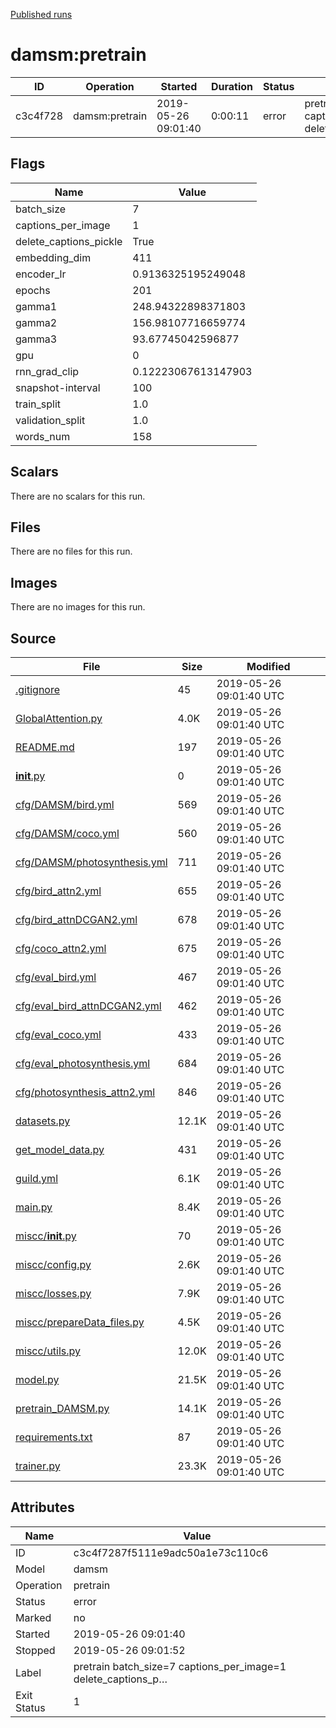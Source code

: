 
[Published runs](../README.md)




# damsm:pretrain



| ID                | Operation         | Started           | Duration                     | Status           | Label           |
| --                | ---------         | ---------         | --------                     | ------           | -----           |
| c3c4f728 | damsm:pretrain | 2019-05-26 09:01:40 | 0:00:11 | error | pretrain batch_size=7 captions_per_image=1 delete_captions_p… |



## Flags

| Name | Value |
| ---- | ----- |
| batch_size | 7 |
| captions_per_image | 1 |
| delete_captions_pickle | True |
| embedding_dim | 411 |
| encoder_lr | 0.9136325195249048 |
| epochs | 201 |
| gamma1 | 248.94322898371803 |
| gamma2 | 156.98107716659774 |
| gamma3 | 93.67745042596877 |
| gpu | 0 |
| rnn_grad_clip | 0.12223067613147903 |
| snapshot-interval | 100 |
| train_split | 1.0 |
| validation_split | 1.0 |
| words_num | 158 |





## Scalars

There are no scalars for this run.



## Files

There are no files for this run.



## Images

There are no images for this run.



## Source

| File | Size | Modified |
| ---- | ---- | -------- |
| [.gitignore](.guild/source/.gitignore) | 45 | 2019-05-26 09:01:40 UTC |
| [GlobalAttention.py](.guild/source/GlobalAttention.py) | 4.0K | 2019-05-26 09:01:40 UTC |
| [README.md](.guild/source/README.md) | 197 | 2019-05-26 09:01:40 UTC |
| [__init__.py](.guild/source/__init__.py) | 0 | 2019-05-26 09:01:40 UTC |
| [cfg/DAMSM/bird.yml](.guild/source/cfg/DAMSM/bird.yml) | 569 | 2019-05-26 09:01:40 UTC |
| [cfg/DAMSM/coco.yml](.guild/source/cfg/DAMSM/coco.yml) | 560 | 2019-05-26 09:01:40 UTC |
| [cfg/DAMSM/photosynthesis.yml](.guild/source/cfg/DAMSM/photosynthesis.yml) | 711 | 2019-05-26 09:01:40 UTC |
| [cfg/bird_attn2.yml](.guild/source/cfg/bird_attn2.yml) | 655 | 2019-05-26 09:01:40 UTC |
| [cfg/bird_attnDCGAN2.yml](.guild/source/cfg/bird_attnDCGAN2.yml) | 678 | 2019-05-26 09:01:40 UTC |
| [cfg/coco_attn2.yml](.guild/source/cfg/coco_attn2.yml) | 675 | 2019-05-26 09:01:40 UTC |
| [cfg/eval_bird.yml](.guild/source/cfg/eval_bird.yml) | 467 | 2019-05-26 09:01:40 UTC |
| [cfg/eval_bird_attnDCGAN2.yml](.guild/source/cfg/eval_bird_attnDCGAN2.yml) | 462 | 2019-05-26 09:01:40 UTC |
| [cfg/eval_coco.yml](.guild/source/cfg/eval_coco.yml) | 433 | 2019-05-26 09:01:40 UTC |
| [cfg/eval_photosynthesis.yml](.guild/source/cfg/eval_photosynthesis.yml) | 684 | 2019-05-26 09:01:40 UTC |
| [cfg/photosynthesis_attn2.yml](.guild/source/cfg/photosynthesis_attn2.yml) | 846 | 2019-05-26 09:01:40 UTC |
| [datasets.py](.guild/source/datasets.py) | 12.1K | 2019-05-26 09:01:40 UTC |
| [get_model_data.py](.guild/source/get_model_data.py) | 431 | 2019-05-26 09:01:40 UTC |
| [guild.yml](.guild/source/guild.yml) | 6.1K | 2019-05-26 09:01:40 UTC |
| [main.py](.guild/source/main.py) | 8.4K | 2019-05-26 09:01:40 UTC |
| [miscc/__init__.py](.guild/source/miscc/__init__.py) | 70 | 2019-05-26 09:01:40 UTC |
| [miscc/config.py](.guild/source/miscc/config.py) | 2.6K | 2019-05-26 09:01:40 UTC |
| [miscc/losses.py](.guild/source/miscc/losses.py) | 7.9K | 2019-05-26 09:01:40 UTC |
| [miscc/prepareData_files.py](.guild/source/miscc/prepareData_files.py) | 4.5K | 2019-05-26 09:01:40 UTC |
| [miscc/utils.py](.guild/source/miscc/utils.py) | 12.0K | 2019-05-26 09:01:40 UTC |
| [model.py](.guild/source/model.py) | 21.5K | 2019-05-26 09:01:40 UTC |
| [pretrain_DAMSM.py](.guild/source/pretrain_DAMSM.py) | 14.1K | 2019-05-26 09:01:40 UTC |
| [requirements.txt](.guild/source/requirements.txt) | 87 | 2019-05-26 09:01:40 UTC |
| [trainer.py](.guild/source/trainer.py) | 23.3K | 2019-05-26 09:01:40 UTC |





## Attributes

| Name        | Value                 |
| -           | -                     |
| ID          | c3c4f7287f5111e9adc50a1e73c110c6          |
| Model       | damsm       |
| Operation   | pretrain     |
| Status      | error      |
| Marked      | no      |
| Started     | 2019-05-26 09:01:40     |
| Stopped     | 2019-05-26 09:01:52     |
| Label       | pretrain batch_size=7 captions_per_image=1 delete_captions_p…       |
| Exit Status | 1 |





